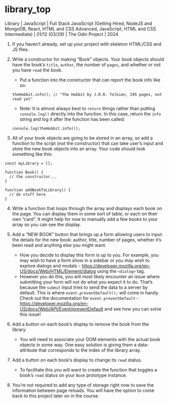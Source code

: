# library_top
Library | JavaScript | Full Stack JavaScript (Getting Hired, NodeJS and MongoDB, React, HTML and CSS Advanced, JavaScript, HTML and CSS Intermediate) | 01/12 (03/29) | The Odin Project | 2024

1. If you haven’t already, set up your project with skeleton HTML/CSS and JS files.

2. Write a constructor for making “Book” objects. Your book objects should have the book’s `title`, `author`, the number of `pages`, and whether or not you have `read` the book.
	- Put a function into the constructor that can report the book info like so:

	```
	theHobbit.info(); // "The Hobbit by J.R.R. Tolkien, 295 pages, not read yet"
	```

	- Note: It is almost always best to `return` things rather than putting `console.log()` directly into the function. In this case, return the `info` string and log it after the function has been called:

	```
	console.log(theHobbit.info());
	```

3. All of your book objects are going to be stored in an array, so add a function to the script (not the constructor) that can take user’s input and store the new book objects into an array. Your code should look something like this:

```
const myLibrary = [];

function Book() {
  // the constructor...
}

function addBookToLibrary() {
  // do stuff here
}
```

4. Write a function that loops through the array and displays each book on the page. You can display them in some sort of table, or each on their own “card”. It might help for now to manually add a few books to your array so you can see the display.

5. Add a “NEW BOOK” button that brings up a form allowing users to input the details for the new book: author, title, number of pages, whether it’s been read and anything else you might want. 
	- How you decide to display this form is up to you. For example, you may wish to have a form show in a sidebar or you may wish to explore dialogs and modals - https://developer.mozilla.org/en-US/docs/Web/HTML/Element/dialog using the `<dialog>` tag.
	- However you do this, you will most likely encounter an issue where submitting your form will not do what you expect it to do. That’s because the `submit` input tries to send the data to a server by default. This is where `event.preventDefault();` will come in handy. Check out the documentation for `event.preventDefault` - https://developer.mozilla.org/en-US/docs/Web/API/Event/preventDefault and see how you can solve this issue!

6. Add a button on each book’s display to remove the book from the library.
	- You will need to associate your DOM elements with the actual book objects in some way. One easy solution is giving them a data-attribute that corresponds to the index of the library array.

7. Add a button on each book’s display to change its `read` status.
	- To facilitate this you will want to create the function that toggles a book’s `read` status on your `Book` prototype instance.

8. You’re not required to add any type of storage right now to save the information between page reloads. You will have the option to come back to this project later on in the course.

